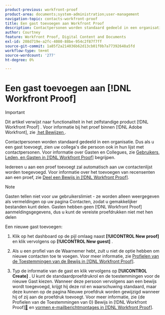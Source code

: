```yaml
---
product-previous: workfront-proof
product-area: documents;system-administration;user-management
navigation-topic: contacts-workfront-proof
title: Een gast toevoegen aan Workfront Proof
description: Contactpersonen worden standaard gedeeld in een organisatie. Dus als u een gast toevoegt, zien uw collega's die persoon ook in hun lijst met contactpersonen. Zie Gebruikers, leden en gasten in Workfront Proof begrijpen voor informatie over gasten en collega's.
author: Courtney
feature: Workfront Proof, Digital Content and Documents
exl-id: 208d719e-a2fc-4080-88be-954c2f87f7ff
source-git-commit: 1a85f2a214036b62d13cb01f0b7a77392648a5fd
workflow-type: tm+mt
source-wordcount: '277'
ht-degree: 0%

---
```


# Een gast toevoegen aan [!DNL Workfront Proof]

>[!IMPORTANT]
>
>Dit artikel verwijst naar functionaliteit in het zelfstandige product [!DNL Workfront Proof] . Voor informatie bij het proef binnen [!DNL Adobe Workfront], zie [&#x200B; het Bewijzen &#x200B;](../../../review-and-approve-work/proofing/proofing.md).

Contactpersonen worden standaard gedeeld in een organisatie. Dus als u een gast toevoegt, zien uw collega&#39;s die persoon ook in hun lijst met contactpersonen. Voor informatie over Gasten en Collegues, zie [&#x200B; Gebruikers, Leden, en Gasten in  [!DNL Workfront Proof]](../../../workfront-proof/wp-mnguserscontacts/contacts/use-members-guests.md) begrijpen.

Iedereen u aan een proef toevoegt zal automatisch aan uw contactenlijst worden toegevoegd. Voor informatie over het toevoegen van recensenten aan een proef, zie [&#x200B; Deel een Bewijs in  [!DNL Workfront Proof]](../../../workfront-proof/wp-work-proofsfiles/share-proofs-and-files/share-proof.md).

>[!NOTE]
>
>Gasten tellen niet voor uw gebruikerslimiet - ze worden alleen weergegeven als vermeldingen op uw pagina Contacten, zodat u gemakkelijker bestanden kunt delen. Gasten hebben geen [!DNL Workfront Proof] aanmeldingsgegevens, dus u kunt de vereiste proefdrukken niet met hen delen

Een nieuwe gast toevoegen:

1. Klik op het dashboard op de pijl omlaag naast **[!UICONTROL New proof]** en klik vervolgens op **[!UICONTROL New guest]** .

1. Als u een profiel van de Waarnemer hebt, zult u niet de optie hebben om nieuwe contacten toe te voegen. Voor meer informatie, zie [&#x200B; Profielen van de Toestemmingen van de Bewijs in  [!DNL Workfront Proof]](../../../workfront-proof/wp-acct-admin/account-settings/proof-perm-profiles-in-wp.md).
1. Typ de informatie van de gast en klik vervolgens op **[!UICONTROL Create]** . U kunt de standaardproefdrukrol en de toestemmingen voor de nieuwe Gast kiezen. Wanneer deze persoon vervolgens aan een bewijs wordt toegevoegd, krijgt hij deze rol en waarschuwing standaard, maar deze kunnen op de pagina Nieuwe proefdruk worden gewijzigd wanneer hij of zij aan de proefdruk toevoegt.
Voor meer informatie, zie {de Profielen van de Toestemmingen van 0} Bewijs in  [!DNL Workfront Proof][&#128279;](../../../workfront-proof/wp-acct-admin/account-settings/proof-perm-profiles-in-wp.md) en [&#x200B; vormen e-mailberichtmontages in  [!DNL Workfront Proof]](../../../workfront-proof/wp-emailsntfctns/email-alerts/config-email-notification-settings-wp.md).

